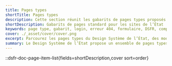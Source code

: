 ```yaml
---
title: Pages types
shortTitle: Pages types
description: Cette section réunit les gabarits de pages types proposés par le Design Système de l’État, prêts à l’emploi pour couvrir les cas d’usage récurrents des sites publics.
shortDescription: Gabarits de pages standard pour les sites de l’État
keywords: page type, gabarit, login, erreur 404, formulaire, DSFR, compte, réponse, indisponible, design system, modèles
cover: ./_asset/cover/cover.png
excerpt: Parcourez les pages types du Design Système de l’État, des modèles prêts à intégrer pour gérer les connexions, erreurs ou réponses aux utilisateurs.
summary: Le Design Système de l’État propose un ensemble de pages types couvrant les cas d’usage classiques des sites publics - page de connexion, création de compte, réponse à une demande, message d’indisponibilité ou erreur 404. Ces gabarits facilitent l’implémentation rapide d’interfaces conformes, accessibles et cohérentes avec les standards de l’État. Chaque modèle est personnalisable dans le respect des fondamentaux du DSFR.
---
```


::dsfr-doc-page-item-list{fields=shortDescription,cover sort=order}
